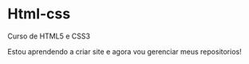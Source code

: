 # Html-css
Curso de HTML5 e CSS3

Estou aprendendo a criar site e agora vou gerenciar meus repositorios!